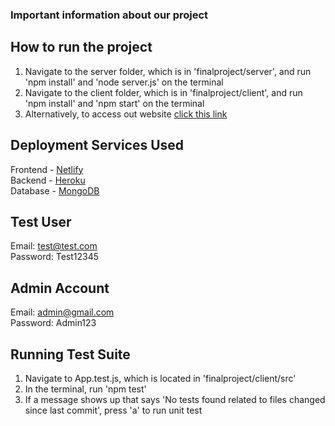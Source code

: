### Important information about our project

## How to run the project
1. Navigate to the server folder, which is in 'finalproject/server', and run 'npm install' and 'node server.js' on the terminal 
2. Navigate to the client folder, which is in 'finalproject/client', and run 'npm install' and 'npm start' on the terminal
3. Alternatively, to access out website [click this link](https://main--subtle-biscotti-65378e.netlify.app/loginpage)

## Deployment Services Used
Frontend - [Netlify](netlify.com)\
Backend - [Heroku](heroku.com)\
Database - [MongoDB](https://www.mongodb.com/atlas/database)

## Test User
Email: test@test.com\
Password: Test12345

## Admin Account
Email: admin@gmail.com\
Password: Admin123

## Running Test Suite
1. Navigate to App.test.js, which is located in 'finalproject/client/src'
2. In the terminal, run 'npm test'
3. If a message shows up that says 'No tests found related to files changed since last commit', press 'a' to run unit test